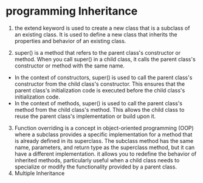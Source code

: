 # programming Inheritance

1. the extend keyword is used to create a new class that is a subclass of an existing class. It is used to define a new class that inherits the properties and behavior of an existing class.

2. super() is a method that refers to the parent class's constructor or method. When you call super() in a child class, it calls the parent class's constructor or method with the same name.
* In the context of constructors, super() is used to call the parent class's constructor from the child class's constructor. This ensures that the parent class's initialization code is executed before the child class's initialization code.
* In the context of methods, super() is used to call the parent class's method from the child class's method. This allows the child class to reuse the parent class's implementation or build upon it.
3. Function overriding is a concept in object-oriented programming (OOP) where a subclass 
provides a specific implementation for a method that is already defined in its superclass. 
The subclass method has the same name, parameters, and return type as the superclass method, 
but it can have a different implementation. it allows you to redefine the behavior of inherited methods, 
particularly useful when a child class needs to specialize or modify the functionality provided by a parent class.
4. Multiple Inheritance



